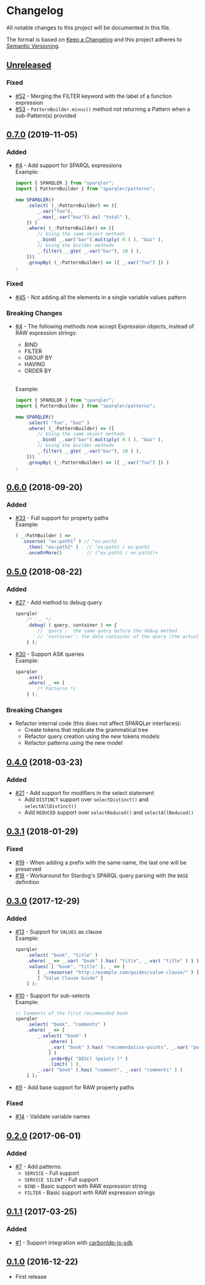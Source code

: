 # Changelog

All notable changes to this project will be documented in this file.

The format is based on [Keep a Changelog](http://keepachangelog.com/en/1.0.0/)
and this project adheres to [Semantic Versioning](http://semver.org/spec/v2.0.0.html).

<!-- ## [Unreleased] -->

<!-- ### Added -->

<!-- ### Fixed -->

<!-- ### Breaking Changes -->

## [Unreleased]

### Fixed

- [#52](https://github.com/CarbonLDP/sparqler/issues/52) - Merging the FILTER keyword with the label of a function expression
- [#53](https://github.com/CarbonLDP/sparqler/issues/53) - `PatternBuilder.minus()` method not returning a Pattern when a sub-Pattern(s) provided

## [0.7.0] (2019-11-05)

### Added

- [#4](https://github.com/CarbonLDP/sparqler/issues/4) - Add support for SPARQL expressions
    <br>Example:<br>
    ```typescript
    import { SPARQLER } from "sparqler";
    import { PatternBuilder } from "sparqler/patterns";
  
    new SPARQLER()
        .select( (_:PatternBuilder) => ([
            _.var("foo"),
            _.max(_.var("baz")).as( "total" ),
        ]) )
        .where( (_:PatternBuilder) => ([
            // Using the same object methods
            _.bind( _.var("bar").multiply( 0.5 ), "baz" ),
            // Using the builder methods
            _.filter( _.gte( _.var("bar"), 10 ) ),
        ]))
        .groupBy( (_:PatternBuilder) => ([ _.var("foo") ]) )
    ;
    ```

### Fixed

- [#45](https://github.com/CarbonLDP/sparqler/issues/45) - Not adding all the elements in a single variable values pattern

### Breaking Changes

- [#4](https://github.com/CarbonLDP/sparqler/issues/4) - The following methods now accept Expression objects, instead of RAW
expression strings:
    - BIND
    - FILTER
    - GROUP BY
    - HAVING
    - ORDER BY
    
    <br>Example:<br>
    ```typescript
    import { SPARQLER } from "sparqler";
    import { PatternBuilder } from "sparqler/patterns";
  
    new SPARQLER()
        .select( "foo", "baz" )
        .where( (_:PatternBuilder) => ([
            // Using the same object methods
            _.bind( _.var("bar").multiply( 0.5 ), "baz" ),
            // Using the builder methods
            _.filter( _.gte( _.var("bar"), 10 ) ),
        ]))
        .groupBy( (_:PatternBuilder) => ([ _.var("foo") ]) )
    ;
    ```

## [0.6.0] (2018-09-20)

### Added

- [#33](https://github.com/CarbonLDP/sparqler/issues/33) - Full support for property paths
    <br>Example:<br>
    ```typescript
    ( _:PathBuilder ) => _
      .inverse( "ex:path1" ) // ^ex:path1
        .then( "ex:path2" )   // ^ex:path1 / ex:path2
        .onceOrMore()         // (^ex:path1 / ex:path2)+
    ```

## [0.5.0] (2018-08-22)

### Added

- [#27](https://github.com/CarbonLDP/sparqler/issues/27) - Add method to debug query
    ```typescript
    sparqler
        /* ... */
        .debug( ( query, container ) => {
            // `query`:  the same query before the debug method
            // `container`: the data container of the query (the actual query tokens, IRI options, etc)
        } );
    ```
- [#30](https://github.com/CarbonLDP/sparqler/issues/30) - Support ASK queries
    <br>Example:<br>
    ```typescript                                                                       
    sparqler
        .ask()
        .where( _ => [
            /* Patterns */
        ] );
    ```

### Breaking Changes

- Refactor internal code (this does not affect SPARQLer interfaces):
    - Create tokens that replicate the grammatical tree
    - Refactor query creation using the new tokens models
    - Refactor patterns using the new model

## [0.4.0] (2018-03-23)

### Added

- [#21](https://github.com/CarbonLDP/sparqler/issues/21) - Add support for modifiers in the select statement
    - Add `DISTINCT` support over `selectDistinct()` and `selectAllDistinct()`
    - Add `REDUCED` support over `selectReduced()` and `selectAllReduced()`

## [0.3.1] (2018-01-29)

### Fixed

- [#19](https://github.com/CarbonLDP/sparqler/issues/19) - When adding a prefix with the same name, the last one will be preserved
- [#18](https://github.com/CarbonLDP/sparqler/issues/18) - Workaround for Stardog's SPARQL query parsing with the `BASE` definition

## [0.3.0] (2017-12-29)

### Added

- [#13](https://github.com/CarbonLDP/sparqler/issues/13) - Support for `VALUES` as clause
    <br>Example:<br>
    ```typescript                                                                       
    sparqler
        .select( "book", "title" )
        .where( _ => _.var( "book" ).has( "title", _.var( "title" ) ) )
        .values( [ "book", "title" ], _ => [
            [ _.resource( "http://example.com/guides/value-clause/" ) ],
            [ "Value Clause Guide" ]
        ] );
    ```
- [#10](https://github.com/CarbonLDP/sparqler/issues/10) - Support for sub-selects
    <br>Example:<br>
    ```typescript
    // Comments of the first recommended book
    sparqler
        .select( "book", "comments" )
        .where( _ => [
            _.select( "book" )
                .where( [
                _.var( "book" ).has( "recomendation-points", _.var( "points" )  )
                ] )
                .orderBy( "DESC( ?points )" )
                .limit( 1 ),
            _.var( "book" ).has( "comment", _.var( "comments" ) )
        ] );
    ```
- [#9](https://github.com/CarbonLDP/sparqler/issues/9) - Add base support for RAW property paths

### Fixed

- [#14](https://github.com/CarbonLDP/sparqler/issues/14) - Validate variable names

## [0.2.0] (2017-06-01)

### Added

- [#7](https://github.com/CarbonLDP/sparqler/issues/7) - Add patterns:
    - `SERVICE` - Full support
    - `SERVICE SILENT` - Full support
    - `BIND` - Basic support with RAW expression string 
    - `FILTER` - Basic support with RAW expression strings

## [0.1.1] (2017-03-25)

### Added

- [#1](https://github.com/CarbonLDP/sparqler/issues/1) - Support integration with [carbonldp-js-sdk](https://github.com/CarbonLDP/carbonldp-js-sdk)

## [0.1.0] (2016-12-22)

- First release


[Unreleased]: https://github.com/CarbonLDP/sparqler/compare/v0.7.0...HEAD

[0.7.0]: https://github.com/CarbonLDP/sparqler/compare/v0.6.0...v0.7.0
[0.6.0]: https://github.com/CarbonLDP/sparqler/compare/v0.5.0...v0.6.0
[0.5.0]: https://github.com/CarbonLDP/sparqler/compare/v0.4.0...v0.5.0
[0.4.0]: https://github.com/CarbonLDP/sparqler/compare/v0.3.1...v0.4.0
[0.3.1]: https://github.com/CarbonLDP/sparqler/compare/v0.3.0...v0.3.1
[0.3.0]: https://github.com/CarbonLDP/sparqler/compare/v0.2.0...v0.3.0
[0.2.0]: https://github.com/CarbonLDP/sparqler/compare/v0.1.0...v0.2.0
[0.1.1]: https://github.com/CarbonLDP/sparqler/compare/v0.1.0...v0.1.1
[0.1.0]: https://github.com/CarbonLDP/sparqler/compare/afc291c...v0.1.0
